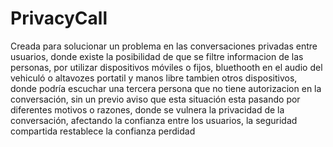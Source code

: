 # PrivacyCall
Creada para solucionar un problema en las conversaciones privadas entre usuarios, donde existe la posibilidad de que se filtre informacion de las personas, por utilizar dispositivos móviles o fijos, bluethooth en el audio del vehiculó o altavozes portatil y manos libre tambien otros dispositivos, donde podría escuchar una tercera persona que no tiene autorizacion en la conversación, sin un previo aviso que esta situación esta pasando por diferentes motivos o razones, donde se vulnera la privacidad de la conversación, afectando la confianza entre los usuarios, la seguridad compartida restablece la confianza perdidad 
